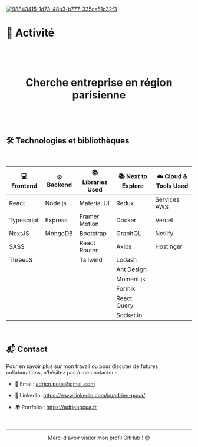 [![98843415-1d73-48b3-b777-335ca51c32f3](https://github.com/AdrienPoua/AdrienPoua/assets/73964028/ccd21f0b-c35a-4037-a0ae-04ff4b12ee57)](https://adrienpoua.fr)

# 👋 Activité

<h1 align="center" >
  &nbsp;
  
Cherche entreprise en région parisienne
  
  &nbsp;
</h1>



## 🛠 Technologies et bibliothèques
  &nbsp; 
    &nbsp;
<div align="center">

| 💻 Frontend       | ⚙️ Backend     | 📚 Libraries Used | 📚 Next to Explore | ☁️ Cloud & Tools Used |
|-------------------|-----------------|-------------------|---------------------|------------------------|
| React             | Node.js         | Material UI       | Redux               | Services AWS           |
| Typescript        | Express         | Framer Motion     | Docker              | Vercel                 |
| NextJS            | MongoDB         | Bootstrap         | GraphQL             | Netlify                |
| SASS              |                 | React Router      | Axios               | Hostinger              |
| ThreeJS           |                 | Tailwind          | Lodash              |                        |
|                   |                 |                   | Ant Design          |                        |
|                   |                 |                   | Moment.js           |                        |
|                   |                 |                   | Formik              |                        |
|                   |                 |                   | React Query         |                        |
|                   |                 |                   | Socket.io           |                        |

</div>
  &nbsp;

## 📬 Contact

Pour en savoir plus sur mon travail ou pour discuter de futures collaborations, n'hésitez pas à me contacter :

- 📧 Email: adrien.poua@gmail.com
- 🔗 LinkedIn: https://www.linkedin.com/in/adrien-poua/
- 🌍 Portfolio : https://adrienpoua.fr
  &nbsp;
  
  &nbsp;

---

<p align="center"> Merci d'avoir visiter mon profil GitHub ! 😊 </p>
